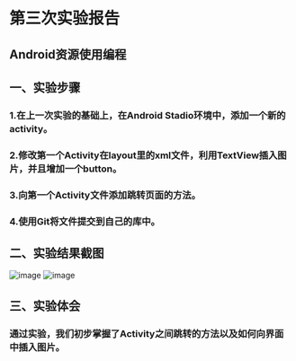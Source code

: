 ﻿# 第三次实验报告
## Android资源使用编程
## 一、实验步骤
### 1.在上一次实验的基础上，在Android Stadio环境中，添加一个新的activity。
### 2.修改第一个Activity在layout里的xml文件，利用TextView插入图片，并且增加一个button。
### 3.向第一个Activity文件添加跳转页面的方法。
### 4.使用Git将文件提交到自己的库中。
## 二、实验结果截图
![image](https://github.com/BingleHu/android-labs-2018/blob/master/Com1614080901240/实验3截图1.png)
![image](https://github.com/BingleHu/android-labs-2018/blob/master/Com1614080901240/实验3截图2.png)
## 三、实验体会
### 通过实验，我们初步掌握了Activity之间跳转的方法以及如何向界面中插入图片。
